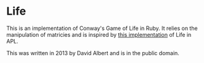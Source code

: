Life
====

This is an implementation of Conway's Game of Life in Ruby. It relies on the manipulation of matricies and is inspired by [this implementation](https://www.youtube.com/watch?v=a9xAKttWgP4) of Life in APL.

This was written in 2013 by David Albert and is in the public domain.
